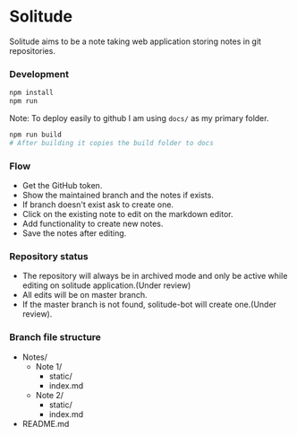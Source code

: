 # Solitude

Solitude aims to be a note taking web application storing notes in git repositories.

### Development

```bash
npm install
npm run
```

Note: To deploy easily to github I am using `docs/` as my primary folder.

```bash
npm run build
# After building it copies the build folder to docs
```

### Flow

- Get the GitHub token.
- Show the maintained branch and the notes if exists.
- If branch doesn't exist ask to create one.
- Click on the existing note to edit on the markdown editor.
- Add functionality to create new notes.
- Save the notes after editing.

### Repository status

- The repository will always be in archived mode and only be active
while editing on solitude application.(Under review)
- All edits will be on master branch.
- If the master branch is not found, solitude-bot will create
one.(Under review).

### Branch file structure

- Notes/
  - Note 1/
    - static/
    - index.md
  - Note 2/
    - static/
    - index.md
- README.md 
